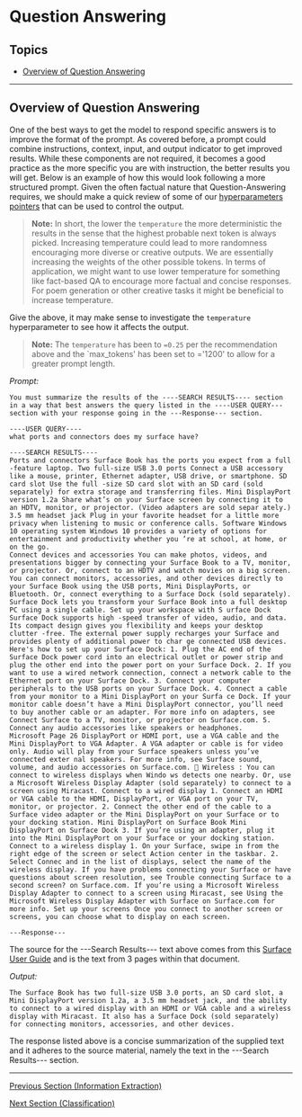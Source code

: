 # Question Answering

## Topics

  - [Overview of Question Answering](#overview-of-question-answering)

---

## Overview of Question Answering

One of the best ways to get the model to respond specific answers is to improve the format of the prompt. As covered before, a prompt could combine instructions, context, input, and output indicator to get improved results. While these components are not required, it becomes a good practice as the more specific you are with instruction, the better results you will get. Below is an example of how this would look following a more structured prompt. Given the often factual nature that Question-Answering requires, we should make a quick review of some of our [hyperparameters pointers](./98_Hyperparameters_Overview.md) that can be used to control the output.

> **Note:** In short, the lower the `temperature` the more deterministic the results in the sense that the highest probable next token is always picked. Increasing temperature could lead to more randomness encouraging more diverse or creative outputs. We are essentially increasing the weights of the other possible tokens. In terms of application, we might want to use lower temperature for something like fact-based QA to encourage more factual and concise responses. For poem generation or other creative tasks it might be beneficial to increase temperature.

Give the above, it may make sense to investigate the `temperature` hyperparameter to see how it affects the output.

> **Note:** The `temperature` has been to `=0.25` per the recommendation above and the `max_tokens' has been set to ='1200' to allow for a greater prompt length. 

*Prompt:*
```
You must summarize the results of the ----SEARCH RESULTS---- section in a way that best answers the query listed in the ----USER QUERY--- section with your response going in the ---Response--- section.
 
----USER QUERY----
what ports and connectors does my surface have?

----SEARCH RESULTS----
Ports and connectors Surface Book has the ports you expect from a full -feature laptop. Two full-size USB 3.0 ports Connect a USB accessory like a mouse, printer, Ethernet adapter, USB drive, or smartphone. SD card slot Use the full -size SD card slot with an SD card (sold separately) for extra storage and transferring files. Mini DisplayPort version 1.2a Share what’s on your Surface screen by connecting it to an HDTV, monitor, or projector. (Video adapters are sold separ ately.) 3.5 mm headset jack Plug in your favorite headset for a little more privacy when listening to music or conference calls. Software Windows 10 operating system Windows 10 provides a variety of options for entertainment and productivity whether you ’re at school, at home, or on the go.
Connect devices and accessories You can make photos, videos, and presentations bigger by connecting your Surface Book to a TV, monitor, or projector. Or, connect to an HDTV and watch movies on a big screen. You can connect monitors, accessories, and other devices directly to your Surface Book using the USB ports, Mini DisplayPorts, or Bluetooth. Or, connect everything to a Surface Dock (sold separately). Surface Dock lets you transform your Surface Book into a full desktop PC using a single cable. Set up your workspace with S urface Dock Surface Dock supports high -speed transfer of video, audio, and data. Its compact design gives you flexibility and keeps your desktop clutter -free. The external power supply recharges your Surface and provides plenty of additional power to char ge connected USB devices. Here's how to set up your Surface Dock: 1. Plug the AC end of the Surface Dock power cord into an electrical outlet or power strip and plug the other end into the power port on your Surface Dock. 2. If you want to use a wired network connection, connect a network cable to the Ethernet port on your Surface Dock. 3. Connect your computer peripherals to the USB ports on your Surface Dock. 4. Connect a cable from your monitor to a Mini DisplayPort on your Surfa ce Dock. If your monitor cable doesn’t have a Mini DisplayPort connector, you’ll need to buy another cable or an adapter. For more info on adapters, see Connect Surface to a TV, monitor, or projector on Surface.com. 5. Connect any audio accessories like speakers or headphones.
Microsoft Page 26 DisplayPort or HDMI port, use a VGA cable and the Mini DisplayPort to VGA Adapter. A VGA adapter or cable is for video only. Audio will play from your Surface speakers unless you’ve connected exter nal speakers. For more info, see Surface sound, volume, and audio accessories on Surface.com.  Wireless : You can connect to wireless displays when Windo ws detects one nearby. Or, use a Microsoft Wireless Display Adapter (sold separately) to connect to a screen using Miracast. Connect to a wired display 1. Connect an HDMI or VGA cable to the HDMI, DisplayPort, or VGA port on your TV, monitor, or projector. 2. Connect the other end of the cable to a Surface video adapter or the Mini DisplayPort on your Surface or to your docking station. Mini DisplayPort on Surface Book Mini DisplayPort on Surface Dock 3. If you’re using an adapter, plug it into the Mini DisplayPort on your Surface or your docking station. Connect to a wireless display 1. On your Surface, swipe in from the right edge of the screen or select Action center in the taskbar. 2. Select Connec and in the list of displays, select the name of the wireless display. If you have problems connecting your Surface or have questions about screen resolution, see Trouble connecting Surface to a second screen? on Surface.com. If you’re using a Microsoft Wireless Display Adapter to connect to a screen using Miracast, see Using the Microsoft Wireless Display Adapter with Surface on Surface.com for more info. Set up your screens Once you connect to another screen or screens, you can choose what to display on each screen.

---Response---
```

The source for the ---Search Results--- text above comes from this [Surface User Guide](https://download.microsoft.com/download/7/B/1/7B10C82E-F520-4080-8516-5CF0D803EEE0/surface-book-user-guide-EN.pdf) and is the text from 3 pages within that document.

*Output:*
```
The Surface Book has two full-size USB 3.0 ports, an SD card slot, a Mini DisplayPort version 1.2a, a 3.5 mm headset jack, and the ability to connect to a wired display with an HDMI or VGA cable and a wireless display with Miracast. It also has a Surface Dock (sold separately) for connecting monitors, accessories, and other devices.
```

The response listed above is a concise summarization of the supplied text and it adheres to the source material, namely the text in the ---Search Results--- section. 

---

[Previous Section (Information Extraction)](./02_Information_Extraction.md)

[Next Section (Classification)](./02_Classification.md)